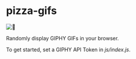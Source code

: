 # pizza-gifs

![🍕](https://media3.giphy.com/media/ZsVJWYmeBEzf2/giphy.gif?cid=3640f6095c664b2a5133785145a36fb9)

Randomly display GIPHY GIFs in your browser. 

To get started, set a GIPHY API Token in _js/index.js_. 
